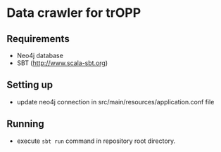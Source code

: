 # Data crawler for trOPP

## Requirements
 - Neo4j database
 - SBT (http://www.scala-sbt.org)
 
## Setting up
 - update neo4j connection in src/main/resources/application.conf file
 
## Running
 - execute `sbt run` command in repository root directory.
 